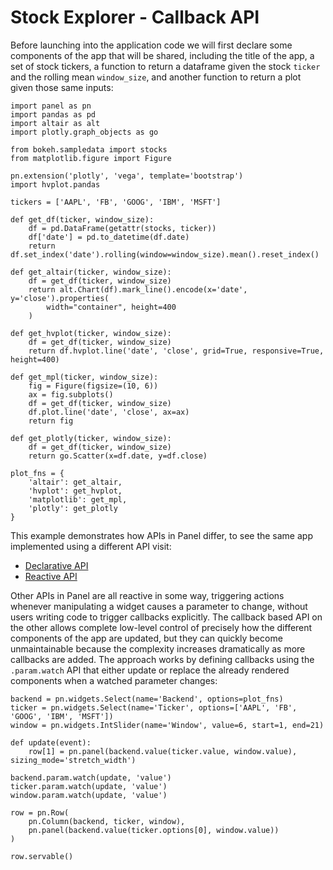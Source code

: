 # Stock Explorer - Callback API

Before launching into the application code we will first declare some components of the app that will be shared, including the title of the app, a set of stock tickers, a function to return a dataframe given the stock ``ticker`` and the rolling mean ``window_size``, and another function to return a plot given those same inputs:

```{pyodide}
import panel as pn
import pandas as pd
import altair as alt
import plotly.graph_objects as go

from bokeh.sampledata import stocks
from matplotlib.figure import Figure

pn.extension('plotly', 'vega', template='bootstrap')
import hvplot.pandas

tickers = ['AAPL', 'FB', 'GOOG', 'IBM', 'MSFT']

def get_df(ticker, window_size):
    df = pd.DataFrame(getattr(stocks, ticker))
    df['date'] = pd.to_datetime(df.date)
    return df.set_index('date').rolling(window=window_size).mean().reset_index()

def get_altair(ticker, window_size):
    df = get_df(ticker, window_size)
    return alt.Chart(df).mark_line().encode(x='date', y='close').properties(
        width="container", height=400
    )

def get_hvplot(ticker, window_size):
    df = get_df(ticker, window_size)
    return df.hvplot.line('date', 'close', grid=True, responsive=True, height=400)

def get_mpl(ticker, window_size):
    fig = Figure(figsize=(10, 6))
    ax = fig.subplots()
    df = get_df(ticker, window_size)
    df.plot.line('date', 'close', ax=ax)
    return fig

def get_plotly(ticker, window_size):
    df = get_df(ticker, window_size)
    return go.Scatter(x=df.date, y=df.close)

plot_fns = {
    'altair': get_altair,
	'hvplot': get_hvplot,
	'matplotlib': get_mpl,
	'plotly': get_plotly
}
```

This example demonstrates how APIs in Panel differ, to see the same app implemented using a different API visit:

- [Declarative API](stocks_declarative)
- [Reactive API](stocks_reactive)

Other APIs in Panel are all reactive in some way, triggering actions whenever manipulating a widget causes a parameter to change, without users writing code to trigger callbacks explicitly. The callback based API on the other allows complete low-level control of precisely how the different components of the app are updated, but they can quickly become unmaintainable because the complexity increases dramatically as more callbacks are added. The approach works by defining callbacks using the ``.param.watch`` API that either update or replace the already rendered components when a watched parameter changes:

```{pyodide}
backend = pn.widgets.Select(name='Backend', options=plot_fns)
ticker = pn.widgets.Select(name='Ticker', options=['AAPL', 'FB', 'GOOG', 'IBM', 'MSFT'])
window = pn.widgets.IntSlider(name='Window', value=6, start=1, end=21)

def update(event):
    row[1] = pn.panel(backend.value(ticker.value, window.value), sizing_mode='stretch_width')

backend.param.watch(update, 'value')
ticker.param.watch(update, 'value')
window.param.watch(update, 'value')

row = pn.Row(
    pn.Column(backend, ticker, window),
    pn.panel(backend.value(ticker.options[0], window.value))
)

row.servable()
```
